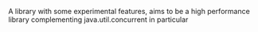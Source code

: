 A library with some experimental features, aims to be a high performance library complementing java.util.concurrent in particular
